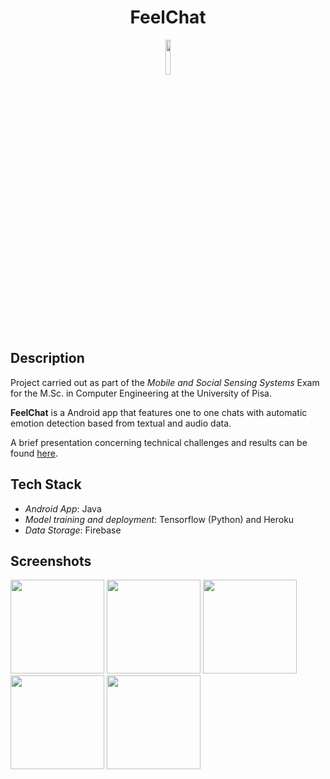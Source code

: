 # <h1 align="center">FeelChat</h1>
<p align="center"><img align="center" src="https://user-images.githubusercontent.com/33934387/194819986-35f28e15-9371-476a-a9ab-e4bc1f394215.png" width="12%" style="text-align: center"></p>


## Description
Project carried out as part of the *Mobile and Social Sensing Systems* Exam for the M.Sc. in Computer Engineering at the University of Pisa.

**FeelChat** is a Android app that features one to one chats with automatic emotion detection based from textual and audio data.

A brief presentation concerning technical challenges and results can be found [here](https://github.com/gerti98/MobileProject/blob/main/Presentation/Presentazione%20Finale-UPDATED.pptx).

## Tech Stack

 - *Android App*: Java
 - *Model training and deployment*: Tensorflow (Python) and Heroku
 - *Data Storage*: Firebase
 
## Screenshots

<div>
<img src="https://user-images.githubusercontent.com/33934387/206318334-21d711d1-0388-4a25-aaab-88fd45d5582a.png" width="150" />
<img src="https://user-images.githubusercontent.com/33934387/206318349-aa30fcd8-8d73-4be2-9187-ad7f91305216.png" width="150" />
<img src="https://user-images.githubusercontent.com/33934387/206318369-f5016df1-caa0-4b0a-a0fb-654dc96c1259.png" width="150" />
<img src="https://user-images.githubusercontent.com/33934387/206318391-4724ead7-999c-452b-8a25-89068a911f7a.png" width="150" />
<img src="https://user-images.githubusercontent.com/33934387/206318424-b226e554-493e-4d03-a0a0-d37e3de62016.png" width="150" />
</div>
